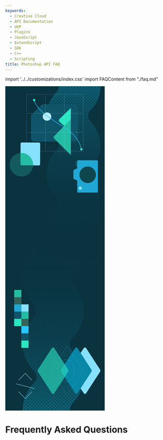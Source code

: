 ```yaml
---
keywords:
  - Creative Cloud
  - API Documentation
  - UXP
  - Plugins
  - JavaScript
  - ExtendScript
  - SDK
  - C++
  - Scripting
title: Photoshop API FAQ
---
```


import '../../customizations/index.css'
import FAQContent from "./faq.md"

<Hero className="custom-height" slots="image, heading" variant="fullwidth" background="rgb(12, 50, 63)" />

![](../images/Adobe_io_illustration_banner_3x.png)

# Frequently Asked Questions

<WrapperComponent slots="content" repeat="1" theme="lightest" className="faqContent"/>

<FAQContent/>
